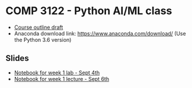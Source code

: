 # COMP 3122 - Python AI/ML class
 - [Course outline draft](Outline.md)
 - Anaconda download link: https://www.anaconda.com/download/ (Use the Python 3.6 version)
 
## Slides
 - [Notebook for week 1 lab - Sept 4th](lectures/01_week_lab.ipynb)
 - [Notebook for week 1 lecture - Sept 6th](lectures/01_week.ipynb)
